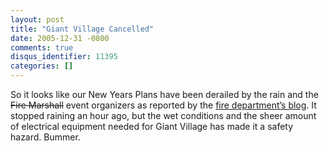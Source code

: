```yaml
---
layout: post
title: "Giant Village Cancelled"
date: 2005-12-31 -0800
comments: true
disqus_identifier: 11395
categories: []
---
```

So it looks like our New Years Plans have been derailed by the rain and
the ~~Fire Marshall~~ event organizers as reported by the [fire
department’s
blog](http://lafd.blogspot.com/2005/12/organizers-cancel-la-giant-village.html).
It stopped raining an hour ago, but the wet conditions and the sheer
amount of electrical equipment needed for Giant Village has made it a
safety hazard. Bummer.

